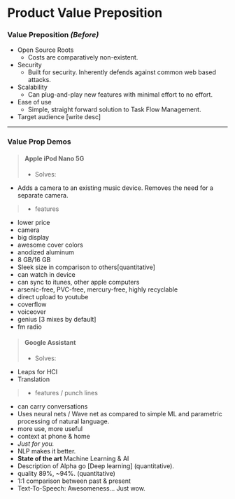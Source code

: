 

# Product Value Preposition

### Value Preposition _(Before)_
- Open Source Roots
  - Costs are comparatively non-existent.
- Security
  - Built for security. Inherently defends against common web based attacks.
- Scalability
  - Can plug-and-play new features with minimal effort to no effort.
- Ease of use
  - Simple, straight forward solution to Task Flow Management.
- Target audience [write desc]
 
- - - 

### Value Prop Demos
> #### Apple iPod Nano 5G
> - Solves: 
   - Adds a camera to an existing music device. Removes the need for a separate camera.
> - features
   - lower price
   - camera
   - big display
   - awesome cover colors
   - anodized aluminum
   - 8 GB/16 GB
   - Sleek size in comparison to others[quantitative]
   - can watch in device
   - can sync to itunes, other apple computers
   - arsenic-free, PVC-free, mercury-free, highly recyclable
   - direct upload to youtube
   - coverflow
   - voiceover
   - genius [3 mixes by default]
   - fm radio

> #### Google Assistant
> - Solves: 
   - Leaps for HCI
   - Translation
> - features / punch lines
   - can carry conversations 
   - Uses neural nets / Wave net as compared to simple ML and parametric processing of natural language.
   - more use, more useful
   - context at phone & home
   - _Just for you._
   - NLP makes it better.
   - **State of the art** Machine Learning & AI
   - Description of Alpha go [Deep learning] (quantitative). 
   - quality 89%, ~94%. (quantitative)
   - 1:1 comparison between past & present
   - Text-To-Speech: Awesomeness... Just wow.
   